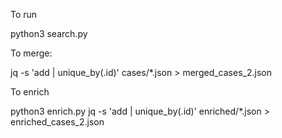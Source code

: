 To run

python3 search.py

To merge:

jq -s 'add | unique_by(.id)' cases/*.json > merged_cases_2.json

To enrich

python3 enrich.py
jq -s 'add | unique_by(.id)' enriched/*.json > enriched_cases_2.json
